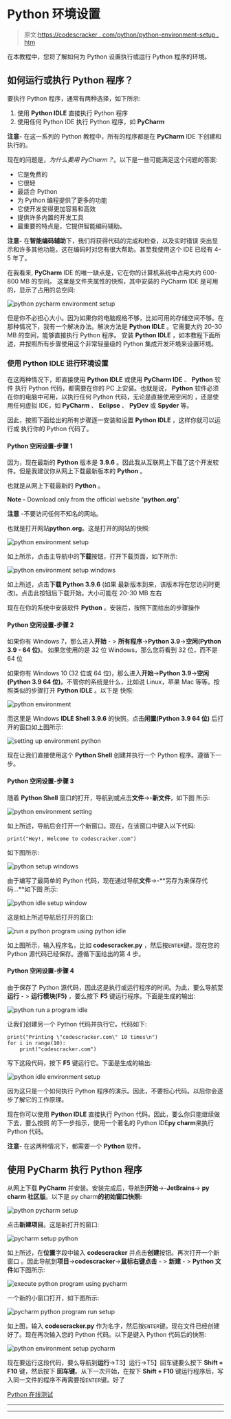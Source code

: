 # Python 环境设置

> 原文:[https://codescracker . com/python/python-environment-setup . htm](https://codescracker.com/python/python-environment-setup.htm)

在本教程中，您将了解如何为 Python 设置执行或运行 Python 程序的环境。

## 如何运行或执行 Python 程序？

要执行 Python 程序，通常有两种选择，如下所示:

1.  使用 **Python IDLE** 直接执行 Python 程序
2.  使用任何 Python IDE 执行 Python 程序，如 **PyCharm**

**注意-** 在这一系列的 Python 教程中，所有的程序都是在 **PyCharm** IDE 下创建和执行的。

现在的问题是，*为什么要用 PyCharm？*。以下是一些可能满足这个问题的答案:

*   它是免费的
*   它很轻
*   最适合 Python
*   为 Python 编程提供了更多的功能
*   它使开发变得更加容易和高效
*   提供许多内置的开发工具
*   最重要的特点是，它提供智能编码辅助。

**注意-** 在**智能编码辅助**下，我们将获得代码的完成和检查，以及实时错误 突出显示和许多其他功能，这在编码时对您有很大帮助。甚至我使用这个 IDE 已经有 4-5 年了。

在我看来, **PyCharm** IDE 的唯一缺点是，它在你的计算机系统中占用大约 600-800 MB 的空间。 这里是文件夹属性的快照，其中安装的 PyCharm IDE 是可用的，显示了占用的总空间:

![python pycharm environment setup](../Images/016ea7ef18c746defd8165923ac0c73b.png)

但是你不必担心大小。因为如果你的电脑规格不够，比如可用的存储空间不够。在那种情况下，我有一个解决办法。解决方法是 **Python IDLE** 。它需要大约 20-30 MB 的空间，能够直接执行 Python 程序。 安装 **Python IDLE** ，如本教程下面所述，并按照所有步骤使用这个非常轻量级的 Python 集成开发环境来设置环境。

### 使用 Python IDLE 进行环境设置

在这两种情况下，即直接使用 **Python IDLE** 或使用 **PyCharm IDE** 、 **Python** 软件 执行 Python 代码，都需要在你的 PC 上安装。也就是说， **Python** 软件必须在你的电脑中可用，以执行任何 Python 代码，无论是直接使用空闲的 ，还是使用任何虚拟 IDE，如 **PyCharm** 、 **Eclipse** 、 **PyDev** 或 **Spyder** 等。

因此，按照下面给出的所有步骤逐一安装和设置 **Python IDLE** ，这样你就可以运行或 执行你的 Python 代码了。

#### Python 空闲设置-步骤 1

因为，现在最新的 **Python** 版本是 **3.9.6** 。因此我从互联网上下载了这个开发软件。但是我建议你从网上下载最新版本的 **Python** 。

也就是从网上下载最新的 **Python** 。

**Note -** Download only from the official website "**python.org**".

**注意** -不要访问任何不知名的网站。

也就是打开网站**python.org**。这是打开的网站的快照:

![python environment setup](../Images/ba4995ec4dde9869ba9b4a932d5fafe7.png)

如上所示，点击主导航中的**下载**按钮，打开下载页面，如下所示:

![python environment setup windows](../Images/27171188e8185549854cfbaf61c74538.png)

如上所述，点击**下载 Python 3.9.6** (如果 最新版本到来，该版本将在您访问时更改)。点击此按钮后下载开始。大小可能在 20-30 MB 左右

现在在你的系统中安装软件 **Python** 。安装后，按照下面给出的步骤操作

#### Python 空闲设置-步骤 2

如果你有 Windows 7，那么进入**开始** - > **所有程序**->**Python 3.9**->**空闲(Python 3.9 - 64 位)**。 如果您使用的是 32 位 Windows，那么您将看到 32 位，而不是 64 位

如果你有 Windows 10 (32 位或 64 位)，那么进入**开始**->**Python 3.9**->**空闲(Python 3.9 64 位)**。不管你的系统是什么，比如说 Linux，苹果 Mac 等等。按照类似的步骤打开 **Python IDLE** 。以下是 快照:

![python environment](../Images/59e27ae5dd19dd449b6620a53768bbe0.png)

而这里是 Windows **IDLE Shell 3.9.6** 的快照。点击**闲置(Python 3.9 64 位)** 后打开的窗口如上图所示:

![setting up environment python](../Images/f7aca8dbeeb87bc138ff8685affa5eb4.png)

现在让我们直接使用这个 **Python Shell** 创建并执行一个 Python 程序。遵循下一步。

#### Python 空闲设置-步骤 3

随着 **Python Shell** 窗口的打开，导航到或点击**文件**->-**新文件**，如下图 所示:

![python environment setting](../Images/5de1262d3b1ad634ca4ac71cf6bfc18f.png)

如上所述，导航后会打开一个新窗口。现在，在该窗口中键入以下代码:

```
print("Hey!, Welcome to codescracker.com")
```

如下图所示:

![python setup windows](../Images/df648352ddcd34677c885b2b6e844991.png)

由于编写了最简单的 Python 代码，现在通过导航**文件**->-**另存为来保存代码...**如下图 所示:

![python idle setup window](../Images/67019f33f84f1c3be12419858fedbbaf.png)

这是如上所述导航后打开的窗口:

![run a python program using python idle](../Images/c17004003253e662a74bc3810afd9bbb.png)

如上图所示，输入程序名，比如 **codescracker.py** ，然后按`ENTER`键。现在您的 Python 源代码已经保存。遵循下面给出的第 4 步。

#### Python 空闲设置-步骤 4

由于保存了 Python 源代码，因此这是执行或运行程序的时间。为此，要么导航至**运行** - > **运行模块(F5)** ，要么按下 **F5** 键运行程序。下面是生成的输出:

![python run a program idle](../Images/66c5a1fcbc164f720b00002f0f22b0f3.png)

让我们创建另一个 Python 代码并执行它。代码如下:

```
print("Printing \"codescracker.com\" 10 times\n")
for i in range(10):
    print("codescracker.com")
```

写下这段代码，按下 **F5** 键运行它。下面是生成的输出:

![python idle environment setup](../Images/081c20d13f4cbaa8f16f807cc7bd48ed.png)

因为这只是一个如何执行 Python 程序的演示。因此，不要担心代码。以后你会逐步了解它的工作原理。

现在你可以使用 **Python IDLE** 直接执行 Python 代码。因此，要么你只能继续做下去，要么按照 的下一步指示，使用一个著名的 Python IDE**py charm**来执行 Python 代码。

**注意-** 在这两种情况下，都需要一个 **Python** 软件。

## 使用 PyCharm 执行 Python 程序

从网上下载 **PyCharm** 并安装。安装完成后，导航到**开始**->-**JetBrains**-> **py charm 社区版**。以下是 py charm**的初始窗口快照:**

![python pycharm setup](../Images/6249386ecc39f9b0349deb56a2b0ed02.png)

点击**新建项目**。这是新打开的窗口:

![pycharm setup python](../Images/eab6911b33bb202799ab9cb50af7c811.png)

如上所述，在**位置**字段中输入 **codescracker** 并点击**创建**按钮。再次打开一个新窗口 。因此导航到**项目**->**codescracker**->**鼠标右键点击** - > **新建** - > **Python 文件**如下图所示:

![execute python program using pycharm](../Images/2cd360570261ce979d28849d6168ac01.png)

一个新的小窗口打开，如下图所示:

![pycharm python program run setup](../Images/b2894ca09cb71e84a83d9ae9ecc77f3f.png)

如上图，输入 **codescracker.py** 作为名字，然后按`ENTER`键。现在文件已经创建好了。现在再次输入您的 Python 代码。以下是键入 Python 代码后的快照:

![python environment setup pycharm](../Images/c482b5e73a3f5f0197364f9ba9ec4bb8.png)

现在要运行这段代码，要么导航到**运行**->T3】运行->T5】回车键要么按下 **Shift + F10** 键，然后按下 **回车键**。从下一次开始，在按下 **Shift + F10** 键运行程序后，写入同一文件的程序不再需要按`ENTER`键。好了

[Python 在线测试](/exam/showtest.php?subid=10)

* * *

* * *